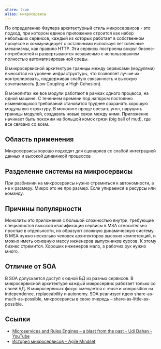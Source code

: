 ```yaml
---
share: true
alias: микросервисы
---
```



По определению Фаулера архитектурный стиль микросервисов - это подход, при котором единое приложение строится как набор небольших сервисов, каждый из которых работает в собственном процессе и коммуницирует с остальными используя легковесные механизмы, как правило HTTP. Эти сервисы построены вокруг бизнес-потребностей и развертываются независимо с использованием полностью автоматизированной среды.

В микросервисной архитектуре границы между сервисами (модулями) выносятся на уровень инфраструктуры, что позволяет лучше их контролировать, поддерживая слабую связанность и высокую сочетаемость (Low Coupling и High Cohesion).

В монолитах же все модули работают в рамках одного процесса, на одной машине. С течением времени под напором постоянно изменяющихся требований становится труднее сохранять хорошую модульную структуру. В монолите проще срезать угол, нарушить границы модулей, создавать новые связи между ними. Приложение начинает быть похожим на большой комок грязи (big ball of mud), где все связано со всем.

## Область применения
Микросервисы хорошо подходят для сценариев со слабой интеграцией данных и высокой динамикой процессов

## Разделение системы на микросервисы
При разбиении на микросервисы нужно стремиться к автономности, а не к размеру. Микро это не про размер.
Если упираемся в ресурсы или команду.

## Причины популярности
Монолиты это приложения с большой сложностью внутри, требующие специалистов высокой квалификации сервисы в MSA относительно простые в отдельности, но образуют сложную динамическую систему. В MSA нужно несколько человек архитекторов высоких компетенций, и можно иметь основную массу инженеров выпускников курсов. К этому бизнес стремится. Хороших инженеров мало, а рабочих рук нужно много.

## Отличие от SOA
В SOA допускается доступ к одной БД из разных сервисов. В микросервисной архитектуре каждый микросервис работает только со своей БД.
В микросервисах фокус смещается с reuse и composition на independence, replaceability и autonomy.
SOA реализует идею  share-as-much-as-possible, микросервисы в свою очередь – share-as-little-as-possible.

## Ссылки
- [Microservices and Rules Engines – a blast from the past - Udi Dahan - YouTube](https://www.youtube.com/watch?v=Fuac__g928E)
- [История микросервисов - Agile Mindset](http://agilemindset.ru/история-микросервисов/)

